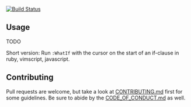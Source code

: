 [![Build Status](https://circleci.com/gh/AndrewRadev/whatif.vim/tree/main.svg?style=shield)](https://circleci.com/gh/AndrewRadev/whatif.vim?branch=main)

## Usage

TODO

Short version: Run `:WhatIf` with the cursor on the start of an if-clause in ruby, vimscript, javascript.

## Contributing

Pull requests are welcome, but take a look at [CONTRIBUTING.md](https://github.com/AndrewRadev/whatif.vim/blob/main/CONTRIBUTING.md) first for some guidelines. Be sure to abide by the [CODE_OF_CONDUCT.md](https://github.com/AndrewRadev/whatif.vim/blob/master/CODE_OF_CONDUCT.md) as well.
